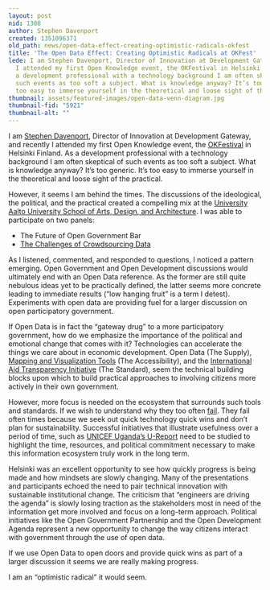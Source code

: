 ```yaml
---
layout: post
nid: 1388
author: Stephen Davenport
created: 1351096371
old_path: news/open-data-effect-creating-optimistic-radicals-okfest
title: 'The Open Data Effect: Creating Optimistic Radicals at OKFest'
lede: I am Stephen Davenport, Director of Innovation at Development Gateway, and recently
  I attended my first Open Knowledge event, the OKFestival in Helsinki Finland. As
  a development professional with a technology background I am often skeptical of
  such events as too soft a subject. What is knowledge anyway? It’s too generic. It’s
  too easy to immerse yourself in the theoretical and loose sight of the practical.
thumbnail: assets/featured-images/open-data-venn-diagram.jpg
thumbnail-fid: "5921"
thumbnail-alt: ""
---
```


I am [Stephen Davenport](https://twitter.com/davenportsteve), Director of Innovation at Development Gateway, and recently I attended my first Open Knowledge event, the [OKFestival](http://okfestival.org/) in Helsinki Finland. As a development professional with a technology background I am often skeptical of such events as too soft a subject. What is knowledge anyway? It’s too generic. It’s too easy to immerse yourself in the theoretical and loose sight of the practical.

However, it seems I am behind the times. The discussions of the ideological, the political, and the practical created a compelling mix at the [University Aalto University School of Arts, Design, and Architecture](http://arts.aalto.fi/en/about/contact/). I was able to participate on two panels:

- The Future of Open Government Bar
- [The Challenges of Crowdsourcing Data](http://bambuser.com/v/2995535#t=665s)

As I listened, commented, and responded to questions, I noticed a pattern emerging. Open Government and Open Development discussions would ultimately end with an Open Data reference. As the former are still quite nebulous ideas yet to be practically defined, the latter seems more concrete leading to immediate results (“low hanging fruit” is a term I detest). Experiments with open data are providing fuel for a larger discussion on open participatory government.

If Open Data is in fact the “gateway drug” to a more participatory government, how do we emphasize the importance of the political and emotional change that comes with it? Technologies can accelerate the things we care about in economic development. Open Data (The Supply), [Mapping and Visualization Tools](http://www.openaidmap.org/mapping.html) (The Accessibility), and the [International Aid Transparency Initiative](http://www.aidtransparency.net/) (The Standard), seem the technical building blocks upon which to build practical approaches to involving citizens more actively in their own government.

However, more focus is needed on the ecosystem that surrounds such tools and standards. If we wish to understand why they too often [fail](http://failfaire.org/). They fail often times because we seek out quick technology quick wins and don’t plan for sustainability. Successful initiatives that illustrate usefulness over a period of time, such as [UNICEF Uganda’s U-Report](http://mobileactive.org/case-studies/ureport-getting-direct-feedback-uganda) need to be studied to highlight the time, resources, and political commitment necessary to make this information ecosystem truly work in the long term.

Helsinki was an excellent opportunity to see how quickly progress is being made and how mindsets are slowly changing. Many of the presentations and participants echoed the need to pair technical innovation with sustainable institutional change. The criticism that “engineers are driving the agenda” is slowly losing traction as the stakeholders most in need of the information get more involved and focus on a long-term approach. Political initiatives like the Open Government Partnership and the Open Development Agenda represent a new opportunity to change the way citizens interact with government through the use of open data.

If we use Open Data to open doors and provide quick wins as part of a larger discussion it seems we are really making progress.

I am an “optimistic radical” it would seem.
